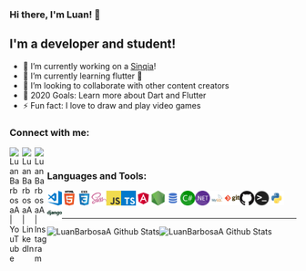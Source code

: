 ### Hi there, I'm Luan! 👋

## I'm a developer and student!

- 🔭 I’m currently working on a [Sinqia][sinqia]!
- 🌱 I’m currently learning flutter 🤣
- 👯 I’m looking to collaborate with other content creators
- 🥅 2020 Goals: Learn more about Dart and Flutter
- ⚡ Fun fact: I love to draw and play video games

### Connect with me:

[<img align="left" alt="LuanBarbosaA | YouTube" width="22px" src="https://cdn.jsdelivr.net/npm/simple-icons@v3/icons/youtube.svg" />][youtube]
[<img align="left" alt="LuanBarbosaA | LinkedIn" width="22px" src="https://cdn.jsdelivr.net/npm/simple-icons@v3/icons/linkedin.svg" />][linkedin]
[<img align="left" alt="LuanBarbosaA | Instagram" width="22px" src="https://cdn.jsdelivr.net/npm/simple-icons@v3/icons/instagram.svg" />][instagram]

<br />

### Languages and Tools:

<img align="left" alt="Visual Studio Code" width="26px" src="https://raw.githubusercontent.com/github/explore/80688e429a7d4ef2fca1e82350fe8e3517d3494d/topics/visual-studio-code/visual-studio-code.png" />
<img align="left" alt="HTML5" width="26px" src="https://raw.githubusercontent.com/github/explore/80688e429a7d4ef2fca1e82350fe8e3517d3494d/topics/html/html.png" />
<img align="left" alt="CSS3" width="26px" src="https://raw.githubusercontent.com/github/explore/80688e429a7d4ef2fca1e82350fe8e3517d3494d/topics/css/css.png" />
<img align="left" alt="Sass" width="26px" src="https://raw.githubusercontent.com/github/explore/80688e429a7d4ef2fca1e82350fe8e3517d3494d/topics/sass/sass.png" />
<img align="left" alt="JavaScript" width="26px" src="https://raw.githubusercontent.com/github/explore/80688e429a7d4ef2fca1e82350fe8e3517d3494d/topics/javascript/javascript.png" />
<img align="left" alt="Typescript" width="26px" src="https://raw.githubusercontent.com/github/explore/80688e429a7d4ef2fca1e82350fe8e3517d3494d/topics/typescript/typescript.png" />
<img align="left" alt="Angular" width="26px" src="https://raw.githubusercontent.com/github/explore/80688e429a7d4ef2fca1e82350fe8e3517d3494d/topics/angular/angular.png" />
<img align="left" alt="Node.js" width="26px" src="https://raw.githubusercontent.com/github/explore/80688e429a7d4ef2fca1e82350fe8e3517d3494d/topics/nodejs/nodejs.png" />
<img align="left" alt="SQL" width="26px" src="https://raw.githubusercontent.com/github/explore/80688e429a7d4ef2fca1e82350fe8e3517d3494d/topics/sql/sql.png" />
<img align="left" alt="C#" width="26px" src="https://raw.githubusercontent.com/github/explore/80688e429a7d4ef2fca1e82350fe8e3517d3494d/topics/csharp/csharp.png" />
<img align="left" alt="DotNet" width="26px" src="https://raw.githubusercontent.com/github/explore/93d8a67084f94b2a444e510199a6e7622e5b09a3/topics/dotnet/dotnet.png" />
<img align="left" alt="MySQL" width="26px" src="https://raw.githubusercontent.com/github/explore/80688e429a7d4ef2fca1e82350fe8e3517d3494d/topics/mysql/mysql.png" />
<img align="left" alt="Git" width="26px" src="https://raw.githubusercontent.com/github/explore/80688e429a7d4ef2fca1e82350fe8e3517d3494d/topics/git/git.png" />
<img align="left" alt="GitHub" width="26px" src="https://raw.githubusercontent.com/github/explore/78df643247d429f6cc873026c0622819ad797942/topics/github/github.png" />
<img align="left" alt="Terminal" width="26px" src="https://raw.githubusercontent.com/github/explore/80688e429a7d4ef2fca1e82350fe8e3517d3494d/topics/terminal/terminal.png" />
<img align="left" alt="Python" width="26px" src="https://raw.githubusercontent.com/github/explore/80688e429a7d4ef2fca1e82350fe8e3517d3494d/topics/python/python.png" />
<img align="left" alt="Django" width="26px" src="https://raw.githubusercontent.com/github/explore/80688e429a7d4ef2fca1e82350fe8e3517d3494d/topics/django/django.png" />

<br />
<br />

---

<img align="left" alt="LuanBarbosaA Github Stats" src="https://github-readme-stats.codestackr.vercel.app/api?username=LuanBarbosaA&show_icons=true&hide_border=true&theme=buefy" />

<img align="left" alt="LuanBarbosaA Github Stats" src="https://github-readme-stats.vercel.app/api/top-langs/?username=LuanBarbosaA&layout=compact&hide_border=true&theme=buefy" />

[youtube]: https://www.youtube.com/channel/UCWGDyAPwt_SIHttYli91B-w?view_as=subscriber
[instagram]: https://www.instagram.com/luanlaraa/
[linkedin]: https://www.linkedin.com/in/luan-barbosa-lara/
[sinqia]: https://www.sinqia.com.br/?utm_source=google&utm_medium=cpc&utm_campaign=institucional&gclid=CjwKCAjwmrn5BRB2EiwAZgL9otacWzPSyKPNM-qY8xgfRC5eSSe-YYeo5fv1BDhi8LbW3o4HD4yhURoCTpcQAvD_BwE